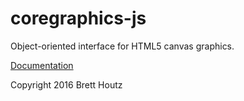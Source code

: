 # coregraphics-js
Object-oriented interface for HTML5 canvas graphics.

[Documentation](docs.md)

Copyright 2016 Brett Houtz
